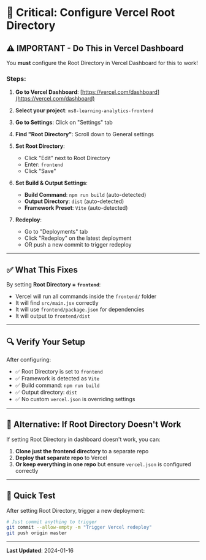 # 🎯 Critical: Configure Vercel Root Directory

## ⚠️ IMPORTANT - Do This in Vercel Dashboard

You **must** configure the Root Directory in Vercel Dashboard for this to work!

### Steps:

1. **Go to Vercel Dashboard**: [https://vercel.com/dashboard](https://vercel.com/dashboard)

2. **Select your project**: `ms8-learning-analytics-frontend`

3. **Go to Settings**: Click on "Settings" tab

4. **Find "Root Directory"**: Scroll down to General settings

5. **Set Root Directory**:
   - Click "Edit" next to Root Directory
   - Enter: `frontend`
   - Click "Save"

6. **Set Build & Output Settings**:
   - **Build Command**: `npm run build` (auto-detected)
   - **Output Directory**: `dist` (auto-detected)
   - **Framework Preset**: `Vite` (auto-detected)

7. **Redeploy**:
   - Go to "Deployments" tab
   - Click "Redeploy" on the latest deployment
   - OR push a new commit to trigger redeploy

---

## ✅ What This Fixes

By setting **Root Directory = `frontend`**:

- Vercel will run all commands inside the `frontend/` folder
- It will find `src/main.jsx` correctly
- It will use `frontend/package.json` for dependencies
- It will output to `frontend/dist`

---

## 🔍 Verify Your Setup

After configuring:

- ✅ Root Directory is set to `frontend`
- ✅ Framework is detected as `Vite`
- ✅ Build command: `npm run build`
- ✅ Output directory: `dist`
- ✅ No custom `vercel.json` is overriding settings

---

## 📝 Alternative: If Root Directory Doesn't Work

If setting Root Directory in dashboard doesn't work, you can:

1. **Clone just the frontend directory** to a separate repo
2. **Deploy that separate repo** to Vercel
3. **Or keep everything in one repo** but ensure `vercel.json` is configured correctly

---

## 🎯 Quick Test

After setting Root Directory, trigger a new deployment:

```bash
# Just commit anything to trigger
git commit --allow-empty -m "Trigger Vercel redeploy"
git push origin master
```

---

**Last Updated**: 2024-01-16

